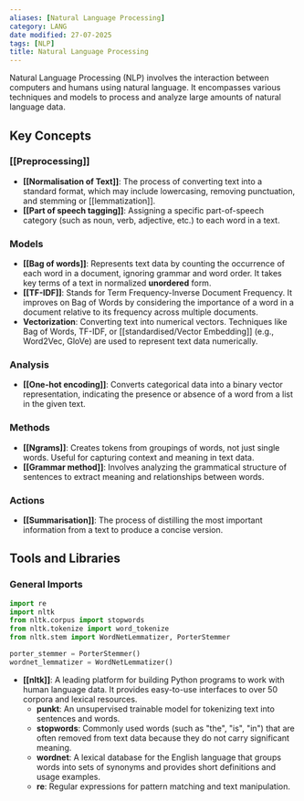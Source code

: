 ```yaml
---
aliases: [Natural Language Processing]
category: LANG
date modified: 27-07-2025
tags: [NLP]
title: Natural Language Processing
---
```

Natural Language Processing (NLP) involves the interaction between computers and humans using natural language. It encompasses various techniques and models to process and analyze large amounts of natural language data.

## Key Concepts

### [[Preprocessing]]
- **[[Normalisation of Text]]**: The process of converting text into a standard format, which may include lowercasing, removing punctuation, and stemming or [[lemmatization]].
- **[[Part of speech tagging]]**: Assigning a specific part-of-speech category (such as noun, verb, adjective, etc.) to each word in a text.

### Models
- **[[Bag of words]]**: Represents text data by counting the occurrence of each word in a document, ignoring grammar and word order. It takes key terms of a text in normalized **unordered** form.
- **[[TF-IDF]]**: Stands for Term Frequency-Inverse Document Frequency. It improves on Bag of Words by considering the importance of a word in a document relative to its frequency across multiple documents.
- **Vectorization**: Converting text into numerical vectors. Techniques like Bag of Words, TF-IDF, or [[standardised/Vector Embedding]] (e.g., Word2Vec, GloVe) are used to represent text data numerically.

### Analysis
- **[[One-hot encoding]]**: Converts categorical data into a binary vector representation, indicating the presence or absence of a word from a list in the given text.

### Methods
- **[[Ngrams]]**: Creates tokens from groupings of words, not just single words. Useful for capturing context and meaning in text data.
- **[[Grammar method]]**: Involves analyzing the grammatical structure of sentences to extract meaning and relationships between words.

### Actions
- **[[Summarisation]]**: The process of distilling the most important information from a text to produce a concise version.

## Tools and Libraries

### General Imports

```python
import re
import nltk
from nltk.corpus import stopwords
from nltk.tokenize import word_tokenize
from nltk.stem import WordNetLemmatizer, PorterStemmer

porter_stemmer = PorterStemmer()
wordnet_lemmatizer = WordNetLemmatizer()
```

- **[[nltk]]**: A leading platform for building Python programs to work with human language data. It provides easy-to-use interfaces to over 50 corpora and lexical resources.
  - **punkt**: An unsupervised trainable model for tokenizing text into sentences and words.
  - **stopwords**: Commonly used words (such as "the", "is", "in") that are often removed from text data because they do not carry significant meaning.
  - **wordnet**: A lexical database for the English language that groups words into sets of synonyms and provides short definitions and usage examples.
  - **re**: Regular expressions for pattern matching and text manipulation.

